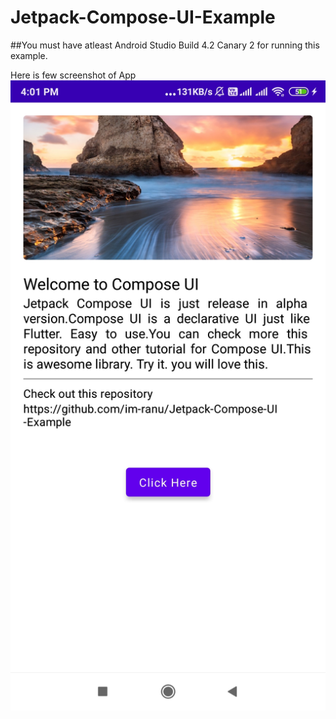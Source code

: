 # Jetpack-Compose-UI-Example


##You must have atleast Android Studio Build 4.2 Canary 2 for running this example.

Here is few screenshot of App
![Screenshot 1](https://github.com/im-ranu/Jetpack-Compose-UI-Example/blob/master/screenshot/screen_1.jpeg?width=250|height=200|width=200)
